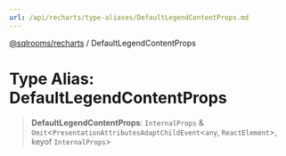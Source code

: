 ```yaml
---
url: /api/recharts/type-aliases/DefaultLegendContentProps.md
---
```

[@sqlrooms/recharts](../index.md) / DefaultLegendContentProps

# Type Alias: DefaultLegendContentProps

> **DefaultLegendContentProps**: `InternalProps` & `Omit`<`PresentationAttributesAdaptChildEvent`<`any`, `ReactElement`>, keyof `InternalProps`>

